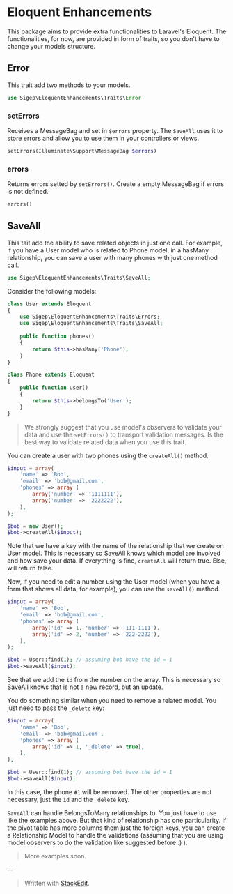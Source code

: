 # Eloquent Enhancements
This package aims to provide extra functionalities to Laravel's Eloquent. The functionalities, for now, are provided in form of traits, so you don't have to change your models structure.

## Error
This trait add two methods to your models.
```php
use Sigep\EloquentEnhancements\Traits\Error
```


### setErrors
Receives a MessageBag and set in `$errors` property. The `SaveAll` uses it to store errors and allow you to use them in your controllers or views.
```php
setErrors(Illuminate\Support\MessageBag $errors)
```

### errors
Returns errors setted by `setErrors()`. Create a empty MessageBag if errors is not defined.
```php
errors()
```


## SaveAll
This tait add the ability to save related objects in just one call. For example, if you have a User model who is related to Phone model, in a hasMany relationship, you can save a user with many phones with just one method call.

```php
use Sigep\EloquentEnhancements\Traits\SaveAll;
```

Consider the following models:

```php
class User extends Eloquent
{
    use Sigep\EloquentEnhancements\Traits\Errors;
    use Sigep\EloquentEnhancements\Traits\SaveAll;
    
    public function phones()
    {
        return $this->hasMany('Phone');
    }
}

class Phone extends Eloquent
{
    public function user()
    {
        return $this->belongsTo('User');
    }
}

```
> We strongly suggest that you use model's observers to validate your data and use the `setErrors()` to transport validation messages. Is the best way to validate related data when you use this trait.

You can create a user with two phones using the `createAll()` method.

```php
$input = array(
    'name' => 'Bob',
    'email' => 'bob@gmail.com',
    'phones' => array (
        array('number' => '1111111'),
        array('number' => '2222222'),
    ),
);

$bob = new User();
$bob->createAll($input);
```

Note that we have a key with the name of the relationship that we create on User model. This is necessary so SaveAll knows which model are involved and how save your data.
If everything is fine, `createAll` will return true. Else, will return false.

Now, if you need to edit a number using the User model (when you have a form that shows all data, for example), you can use the `saveAll()` method.

```php
$input = array(
    'name' => 'Bob',
    'email' => 'bob@gmail.com',
    'phones' => array (
        array('id' => 1, 'number' => '111-1111'),
        array('id' => 2, 'number' => '222-2222'),
    ),
);

$bob = User::find(1); // assuming bob have the id = 1
$bob->saveAll($input);
```

See that we add the `id` from the number on the array. This is necessary so SaveAll knows that is not a new record, but an update.

You do something similar when you need to remove a related model. You just need to pass the `_delete` key:

```php
$input = array(
    'name' => 'Bob',
    'email' => 'bob@gmail.com',
    'phones' => array (
        array('id' => 1, '_delete' => true),
    ),
);

$bob = User::find(1); // assuming bob have the id = 1
$bob->saveAll($input);
```

In this case, the phone `#1`  will be removed. The other properties are not necessary, just the `id` and the `_delete` key.

`SaveAll` can handle BelongsToMany relationships to. You just have to use like the examples above. But that kind of relationship has one particularity. If the pivot table has more columns them just the foreign keys, you can create a Relationship Model to handle the validations (assuming that you are using model observers to do the validation like suggested before :) ).

> More examples soon.

--

> Written with [StackEdit](https://stackedit.io/).